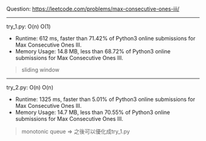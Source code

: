 Question: https://leetcode.com/problems/max-consecutive-ones-iii/

---

try_1.py: O(n) O(1)

* Runtime: 612 ms, faster than 71.42% of Python3 online submissions for Max Consecutive Ones III.
* Memory Usage: 14.8 MB, less than 68.72% of Python3 online submissions for Max Consecutive Ones III.

> sliding window

---

try_2.py: O(n) O(n)

* Runtime: 1325 ms, faster than 5.01% of Python3 online submissions for Max Consecutive Ones III.
* Memory Usage: 14.7 MB, less than 70.55% of Python3 online submissions for Max Consecutive Ones III.

> monotonic queue => 之後可以優化成try_1.py